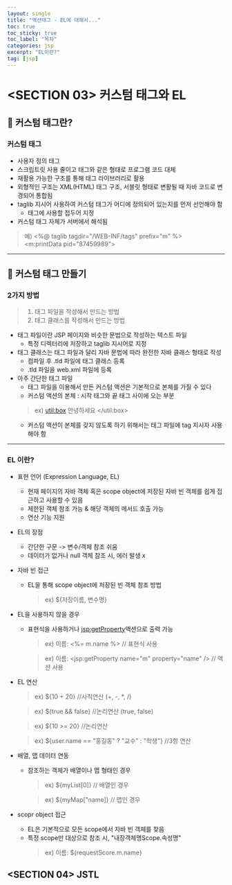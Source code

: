 ```yaml
---
layout: single
title: "액션태그 - EL에 대해서..."
toc: true
toc_sticky: true
toc_label: "목차"
categories: jsp
excerpt: "EL이란?"
tag: [jsp]
---
```


# <SECTION 03> 커스텀 태그와 EL

## 📘 커스텀 태그란?

### 커스텀 태그
- 사용자 정의 태그
- 스크립트릿 사용 줄이고 태그와 같은 형태로 프로그램 코드 대체
- 재활용 가능한 구조를 통해 태그 라이브러리로 활용
- 외형적인 구조는 XML(HTML) 태그 구조, 서블릿 형태로 변활될 때 자바 코드로 변경되어 통합됨
- taglib 지시어 사용하여 커스텀 태그가 어디에 정의되어 있는지를 먼저 선언해야 함
  - 태그에 사용할 접두어 지정
- 커스텀 태그 자체가 서버에서 해석됨
> 예) <%@ taglib tagdir="/WEB-INF/tags" prefix="m" %>  
<m:printData pid="87459989">

---

## 📘 커스텀 태그 만들기

### 2가지 방법
> 1. 태그 파일을 작성해서 만드는 방법
> 2. 태그 클래스를 작성해서 만드는 방법

- 태그 파일이란 JSP 페이지와 비슷한 문법으로 작성하는 텍스트 파일
  - 특정 디렉터리에 저장하고 taglib 지시어로 지정
- 태그 클래스는 태그 파일과 달리 자바 문법에 따라 완전한 자바 클래스 형태로 작성
  - 컴파일 후 .tld 파일에 태그 클래스 등록
  - .tld 파일을 web.xml 파일에 등록
- 아주 간단한 태그 파일
    - 태그 파일을 이용해서 만든 커스텀 액션은 기본적으로 본체를 가질 수 있다
    - 커스텀 액션의 본체 : 시작 태그와 끝 태그 사이에 오는 부분  
    > ex) <util:box> 안녕하세요 </util:box>
    - 커스텀 액션이 본체를 갖지 않도록 하기 위해서는 태그 파일에 tag 지시자 사용해야 함

---

### EL 이란?
- 표현 언어 (Expression Language, EL)
  - 현재 페이지의 자바 객체 혹은 scope object에 저장된 자바 빈 객체를 쉽게 접근하고 사용할 수 있음
  - 제한된 객체 참조 가능 & 해당 객체의 메서드 호출 가능
  - 연산 기능 지원

- EL의 장점
  - 간단한 구문 -> 변수/객체 참조 쉬움
  - 데이터가 없거나 null 객체 참조 시, 에러 발생 x
- 자바 빈 접근
  - EL을 통해 scope object에 저장된 빈 객체 참조 방법
    > ex) ${저장이름, 변수명}
- EL을 사용하지 않을 경우
  - 표현식을 사용하거나 <jsp:getProperty>액션으로 출력 가능
    > ex) 이름: <%= m.name %> // 표현식 사용  

    > ex) 이름: <jsp:getProperty name="m" property="name" /> // 액션 사용  
- EL 연산
  > ex) ${10 + 20} //사칙연산 (+, -, *, /)  

  > ex) ${true && false} //논리연산 (true, false)  

  > ex) ${10 >= 20} //논리연산  

  > ex) ${user.name == "홍길동" ? "교수" : "학생"} //3항 연산

- 배열, 맵 데이터 연동
  - 참조하는 객체가 배열이나 맵 형태인 경우
    > ex) ${myList[0]} // 배열인 경우  

    > ex) ${myMap["name]} // 맵인 경우
- scopr object 접근
  - EL은 기본적으로 모든 scope에서 자바 빈 객체를 찾음
  - 특정 scope만 대상으로 참조 시, "내장객체명Scope.속성명"
    > ex) 이름: ${requestScore.m.name}

## <SECTION 04> JSTL

